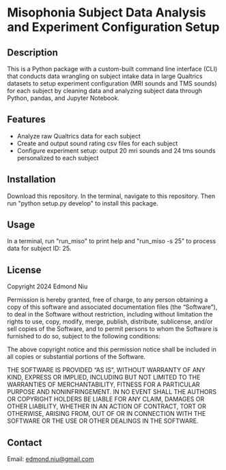 # Misophonia Subject Data Analysis and Experiment Configuration Setup

## Description

This is a Python package with a custom-built command line interface (CLI) that conducts data wrangling on subject intake data in large Qualtrics datasets to setup experiment configuration (MRI sounds and TMS sounds) for each subject by cleaning data and analyzing subject data through Python, pandas, and Jupyter Notebook.

## Features

- Analyze raw Qualtrics data for each subject
- Create and output sound rating csv files for each subject
- Configure experiment setup: output 20 mri sounds and 24 tms sounds personalized to each subject

## Installation

Download this repository. In the terminal, navigate to this repository. Then run "python setup.py develop" to install this package.

## Usage

In a terminal, run "run_miso" to print help and "run_miso -s 25" to process data for subject ID: 25.

## License

Copyright 2024 Edmond Niu

Permission is hereby granted, free of charge, to any person obtaining a copy of this software and associated documentation files (the “Software”), to deal in the Software without restriction, including without limitation the rights to use, copy, modify, merge, publish, distribute, sublicense, and/or sell copies of the Software, and to permit persons to whom the Software is furnished to do so, subject to the following conditions:

The above copyright notice and this permission notice shall be included in all copies or substantial portions of the Software.

THE SOFTWARE IS PROVIDED “AS IS”, WITHOUT WARRANTY OF ANY KIND, EXPRESS OR IMPLIED, INCLUDING BUT NOT LIMITED TO THE WARRANTIES OF MERCHANTABILITY, FITNESS FOR A PARTICULAR PURPOSE AND NONINFRINGEMENT. IN NO EVENT SHALL THE AUTHORS OR COPYRIGHT HOLDERS BE LIABLE FOR ANY CLAIM, DAMAGES OR OTHER LIABILITY, WHETHER IN AN ACTION OF CONTRACT, TORT OR OTHERWISE, ARISING FROM, OUT OF OR IN CONNECTION WITH THE SOFTWARE OR THE USE OR OTHER DEALINGS IN THE SOFTWARE.


## Contact

Email: edmond.niu@gmail.com

